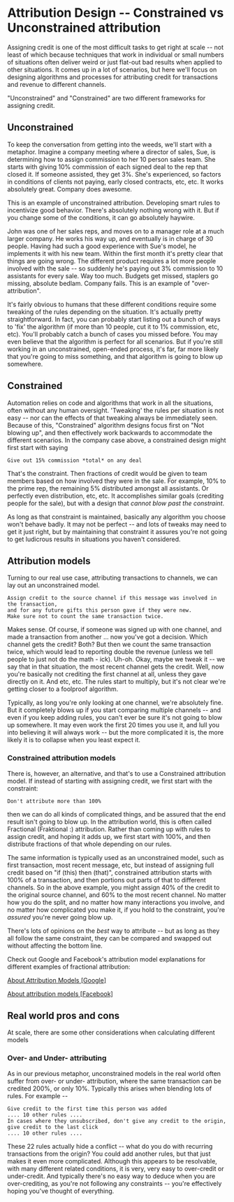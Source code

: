 # Attribution Design -- Constrained vs Unconstrained attribution

Assigning credit is one of the most difficult tasks to get right at scale -- not least of which because techniques that work in individual or small numbers of situations often deliver weird or just flat-out bad results when applied to other situations.  It comes up in a lot of scenarios, but here we'll focus on designing algorithms and processes for attributing credit for transactions and revenue to different channels.

"Unconstrained" and "Constrained" are two different frameworks for assigning credit.

## Unconstrained

To keep the conversation from getting into the weeds, we'll start with a metaphor.  Imagine a company meeting where a director of sales, Sue, is determining how to assign commission to her 10 person sales team.  She starts with giving 10% commission of each signed deal to the rep that closed it.  If someone assisted, they get 3%.  She's experienced, so factors in conditions of clients not paying, early closed contracts, etc, etc.  It works absolutely great.  Company does awesome.

This is an example of unconstrained attribution.  Developing smart rules to incentivize good behavior.  There's absolutely nothing wrong with it.  But if you change some of the conditions, it can go absolutely haywire.

John was one of her sales reps, and moves on to a manager role at a much larger company.  He works his way up, and eventually is in charge of 30 people.  Having had such a good experience with Sue's model, he implements it with his new team.  Within the first month it's pretty clear that things are going wrong.  The different product requires a lot more people involved with the sale -- so suddenly he's paying out 3% commission to 10 assistants for every sale.  Way too much.  Budgets get missed, staplers go missing, absolute bedlam.  Company fails.  This is an example of "over-attribution".

It's fairly obvious to humans that these different conditions require some tweaking of the rules depending on the situation.  It's actually pretty straightforward.  In fact, you can probably start listing out a bunch of ways to 'fix' the algorithm (if more than 10 people, cut it to 1% commission, etc, etc).  You'll probably catch a bunch of cases you missed before.  You may even believe that the algorithm is perfect for all scenarios.  But if you're still working in an unconstrained, open-ended process, it's far, far more likely that you're going to miss something, and that algorithm is going to blow up somewhere.


## Constrained

Automation relies on code and algorithms that work in all the situations, often without any human oversight. 'Tweaking' the rules per situation is not easy -- nor can the effects of that tweaking always be immediately seen.  Because of this, "Constrained" algorithm designs focus first on "Not blowing up", and then effectively work backwards to accommodate the different scenarios.  In the company case above, a constrained design might first start with saying

	Give out 15% commission *total* on any deal

That's the constraint.  Then fractions of credit would be given to team members based on how involved they were in the sale.  For example, 10% to the prime rep, the remaining 5% distributed amongst all assistants.  Or perfectly even distribution, etc, etc.  It accomplishes similar goals (crediting people for the sale), but with a design that *cannot blow past the constraint*.

As long as that constraint is maintained, basically any algorithm you choose won't behave badly.  It may not be perfect -- and lots of tweaks may need to get it just right, but by maintaining that constraint it assures you're not going to get ludicrous results in situations you haven't considered.


## Attribution models

Turning to our real use case, attributing transactions to channels, we can lay out an unconstrained model.

	Assign credit to the source channel if this message was involved in the transaction,
	and for any future gifts this person gave if they were new.
	Make sure not to count the same transaction twice.

Makes sense.  Of course, if someone was signed up with one channel, and made a transaction from another ... now you've got a decision.  Which channel gets the credit?  Both?  But then we count the same transaction twice, which would lead to reporting double the revenue (unless we tell people to just not do the math - ick).  Uh-oh.  Okay, maybe we tweak it -- we say that in that situation, the most recent channel gets the credit.  Well, now you're basically not crediting the first channel at all, unless they gave directly on it. And etc, etc.  The rules start to multiply, but it's not clear we're getting closer to a foolproof algorithm.

Typically, as long you're only looking at one channel, we're absolutely fine.  But it completely blows up if you start comparing multiple channels -- and even if you keep adding rules, you can't ever be sure it's not going to blow up somewhere.  It may even work the first 20 times you use it, and lull you into believing it will always work -- but the more complicated it is, the more likely it is to collapse when you least expect it.

### Constrained attribution models

There is, however, an alternative, and that's to use a Constrained attribution model.  If instead of starting with assigning credit, we first start with the constraint:

	Don't attribute more than 100%

then we can do all kinds of complicated things, and be assured that the end result isn't going to blow up.  In the attribution world, this is often called Fractional (Fraktional :) attribution.  Rather than coming up with rules to assign credit, and hoping it adds up, we first start with 100%, and then distribute fractions of that whole depending on our rules.

The same information is typically used as an unconstrained model, such as first transaction, most recent message, etc, but instead of assigning full credit based on "if (this) then (that)", constrained attribution starts with 100% of a transaction, and then portions out parts of that to different channels.  So in the above example, you might assign 40% of the credit to the original source channel, and 60% to the most recent channel.  No matter how you do the split, and no matter how many interactions you involve, and no matter how complicated you make it, if you hold to the constraint, you're *assured* you're never going blow up.

There's lots of opinions on the *best* way to attribute -- but as long as they all follow the same constraint, they can be compared and swapped out without affecting the bottom line.

Check out Google and Facebook's attribution model explanations for different examples of fractional attribution:

<a href="https://support.google.com/google-ads/answer/6259715" target="_blank">About Attribution Models [Google]</a>

<a href="https://www.facebook.com/business/help/370704083280490?id=399393560487908" target="_blank">About attribution models [Facebook]</a>


## Real world pros and cons

At scale, there are some other considerations when calculating different models

### Over- and Under- attributing

As in our previous metaphor, unconstrained models in the real world often suffer from over- or under- attribution, where the same transaction can be credited 200%, or only 10%.  Typically this arises when blending lots of rules.  For example --

	Give credit to the first time this person was added
	.... 10 other rules ....
	In cases where they unsubscribed, don't give any credit to the origin, give credit to the last click
	.... 10 other rules ....

These 22 rules actually hide a conflict -- what do you do with recurring transactions from the origin?  You could add another rules, but that just makes it even more complicated.  Although this appears to be resolvable, with many different related conditions, it is very, very easy to over-credit or under-credit.  And typically there's no easy way to deduce when you are over-crediting, as you're not following any constraints -- you're effectively hoping you've thought of everything.
